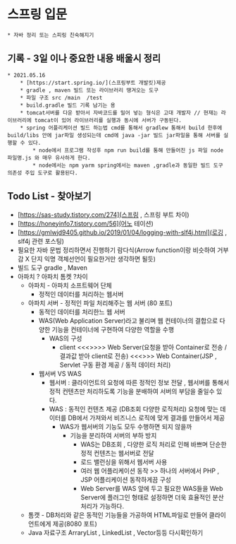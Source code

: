 # 스프링 입문 
    * 자바 정리 또는 스피링 친숙해지기
## 기록 - 3일 이나 중요한 내용 배울시 정리
    * 2021.05.16
        * [https://start.spring.io/](스프링부트 개발킷)제공
        * gradle , maven 빌드 또는 라이브러리 땡겨오는 도구
        * 파일 구조 src /main  /test
        * build.gradle 빌드 기록 남기는 용
        * tomcat서버를 다운 받아서 자바코드를 밀어 넣는 형식은 고대 개발자 // 현재는 라이브러리에 tomcat이 있어 라이브러리를 실행과 동시에 서버가 구동된다. 
        * spring 어플리케이션 빌드 하는법 cmd를 통해서 gradlew 통해서 build 한후에 build/libs 안에 jar파일 생성되는데 cmd에 java -jar 빌드 jar파일을 통해 서버를 실행할 수 있다.
            * node에서 프로그램 작성후 npm run build를 통해 만들어진 js 파일 node 파일명.js 와 매우 유사하게 한다.
            * node에서는 npm yarm spring에서는 maven ,gradle과 동일한 빌드 도구 의존성 주입 도구로 활용된다.
## Todo List - 찾아보기
* [https://sas-study.tistory.com/274](스프링 , 스프링 부트 차이)
* [https://honeyinfo7.tistory.com/56](어노 테이션)
* [https://gmlwjd9405.github.io/2019/01/04/logging-with-slf4j.html](로깅 , slf4j 관련 포스팅)
* 필요한 자바 문법 정리하면서 진행하기 람다식(Arrow function이랑 비슷하여 거부감 X 단지 익명 객체선언이 필요한거만 생각하면 될듯)
* 빌드 도구 gradle , Maven
* 아파치 ? 아파치 톰켓 ?차이
    * 아파치 - 아파치 소프트웨어 단체
        * 정적인 데이터를 처리하는 웹서버
    * 아파치 서버 - 정적인 파일 처리해주는 웹 서버 (80 포트)
        * 동적인 데이터를 처리한느 웹 서버
        * WAS(Web Application Server)라고 불리며 웹 컨테이너의 결합으로 다양한 기능을 컨테이너에 구현하여 다양한 역할을 수행
            * WAS의 구성 
                * client <<<>>>> Web Server(요청을 받아 Container로 전송 / 결과값 받아 client로 전송) <<<>>> Web Container(JSP , Servlet 구동 환경 제공 / 동적 데이터 처리)
        * 웹서버 VS WAS
            * 웹서버 : 클라이언트의 요청에 따른 정적인 정보 전달 , 웹서버를 통해서 정적 컨텐츠만 처리하도록 기능을 분배하여 서버의 부담을 줄일수 있다.
            * WAS : 동적인 컨텐츠 제공 (DB조회 다양한 로직처리) 요청에 맞는 데이터를 DB에서 가져와서 비즈니스 로직에 맞게 결과를 만들어서 제공
                * WAS가 웹서버의 기능도 모두 수행하면 되지 않을까
                    * 기능을 분리하여 서버의 부하 방지 
                      * WAS는 DB조회 , 다양한 로직 처리로 인해 바쁘며 단순한 정적 컨텐츠는 웹서버로 전달
                      * 로드 밸런싱을 위해서 웹서버 사용
                      * 여러 웹 어플리케이션 동작 >> 하나의 서버에서 PHP , JSP 어플리케이션 동작하게끔 구성 
                      * Web Server를 WAS 앞에 두고 필요한 WAS들을 Web Server에 플러그인 형태로 설정하면 더욱 효율적인 분산 처리가 가능하다.
    * 톰캣 - DB처리와 같은 동적인 기능들을 가공하여 HTML파일로 만들어 클라이언트에게 제공(8080 포트)
  * Java 자료구조 ArraryList , LinkedList , Vector등등 다시확인하기